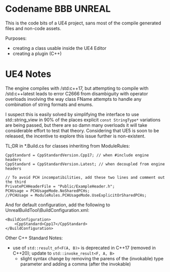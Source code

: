 # Codename BBB UNREAL

This is the code bits of a UE4 project, sans most of the compile generated files and non-code assets.

Purposes:

- creating a class usable inside the UE4 Editor
- creating a plugin (C++)

# UE4 Notes

The engine compiles with /std:c++17, but attempting to compile with /std:c++latest leads to error C2666 from disambiguity with operator overloads involving the way class FName attempts to handle any combination of string formats and enums.

I suspect this is easily solved by simplifying the interface to use std::string_view in 90% of the places explicit `const StringType*` variations are being passed, but there are so damn many overloads it will take considerable effort to test that theory. Considering that UE5 is soon to be released, the incentive to explore this issue further is non-existent.

TL;DR in *.Build.cs for classes inheriting from ModuleRules:

	CppStandard = CppStandardVersion.Cpp17; // when #include engine headers
	CppStandard = CppStandardVersion.Latest; // when decoupled from engine headers

	// To avoid PCH incompatibilities, add these two lines and comment out the third
	PrivatePCHHeaderFile = "Public/ExampleHeader.h";
	PCHUsage = PCHUsageMode.NoSharedPCHs;
	//PCHUsage = ModuleRules.PCHUsageMode.UseExplicitOrSharedPCHs;

And for default configuration, add the following to UnrealBuildTool\BuildConfiguration.xml:

	<BuildConfiguration>
		<CppStandard>Cpp17</CppStandard>
	</BuildConfiguration>

Other C++ Standard Notes:

- use of `std::result_of<F(A, B)>` is deprecated in C++17 (removed in C++20); update to `std::invoke_result<F, A, B>`
	- slight syntax change by removing the parens of the (invokable) type parameter and adding a comma (after the invokable)
